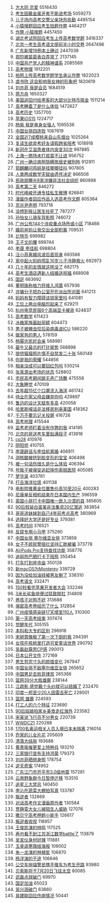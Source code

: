1. [方大同 恋爱](https://s.weibo.com/weibo?q=%E6%96%B9%E5%A4%A7%E5%90%8C%20%E6%81%8B%E7%88%B1&Refer=top) 5516430
1. [考生因戴金属牙套不能进考场](https://s.weibo.com/weibo?q=%23%E8%80%83%E7%94%9F%E5%9B%A0%E6%88%B4%E9%87%91%E5%B1%9E%E7%89%99%E5%A5%97%E4%B8%8D%E8%83%BD%E8%BF%9B%E8%80%83%E5%9C%BA%23&Refer=top) 5059273
1. [儿子场内高考交警父亲场外执勤](https://s.weibo.com/weibo?q=%23%E5%84%BF%E5%AD%90%E5%9C%BA%E5%86%85%E9%AB%98%E8%80%83%E4%BA%A4%E8%AD%A6%E7%88%B6%E4%BA%B2%E5%9C%BA%E5%A4%96%E6%89%A7%E5%8B%A4%23&Refer=top) 4495154
1. [小猿搜题回应考生拍题作弊](https://s.weibo.com/weibo?q=%23%E5%B0%8F%E7%8C%BF%E6%90%9C%E9%A2%98%E5%9B%9E%E5%BA%94%E8%80%83%E7%94%9F%E6%8B%8D%E9%A2%98%E4%BD%9C%E5%BC%8A%23&Refer=top) 4464217
1. [作弊 小猿搜题](https://s.weibo.com/weibo?q=%E4%BD%9C%E5%BC%8A%20%E5%B0%8F%E7%8C%BF%E6%90%9C%E9%A2%98&Refer=top) 4457450
1. [湖北考试院回应考生上传高考数学题](https://s.weibo.com/weibo?q=%23%E6%B9%96%E5%8C%97%E8%80%83%E8%AF%95%E9%99%A2%E5%9B%9E%E5%BA%94%E8%80%83%E7%94%9F%E4%B8%8A%E4%BC%A0%E9%AB%98%E8%80%83%E6%95%B0%E5%AD%A6%E9%A2%98%23&Refer=top) 3416337
1. [北京一考生高考语文提前半小时交卷](https://s.weibo.com/weibo?q=%23%E5%8C%97%E4%BA%AC%E4%B8%80%E8%80%83%E7%94%9F%E9%AB%98%E8%80%83%E8%AF%AD%E6%96%87%E6%8F%90%E5%89%8D%E5%8D%8A%E5%B0%8F%E6%97%B6%E4%BA%A4%E5%8D%B7%23&Refer=top) 2647496
1. [广东新增19例本土确诊](https://s.weibo.com/weibo?q=%23%E5%B9%BF%E4%B8%9C%E6%96%B0%E5%A2%9E19%E4%BE%8B%E6%9C%AC%E5%9C%9F%E7%A1%AE%E8%AF%8A%23&Refer=top) 2447038
1. [郑恺被苗苗表白弄哭了](https://s.weibo.com/weibo?q=%23%E9%83%91%E6%81%BA%E8%A2%AB%E8%8B%97%E8%8B%97%E8%A1%A8%E7%99%BD%E5%BC%84%E5%93%AD%E4%BA%86%23&Refer=top) 2137145
1. [中国共产党人的精神谱系](https://s.weibo.com/weibo?q=%23%E4%B8%AD%E5%9B%BD%E5%85%B1%E4%BA%A7%E5%85%9A%E4%BA%BA%E7%9A%84%E7%B2%BE%E7%A5%9E%E8%B0%B1%E7%B3%BB%23&Refer=top) 2085569
1. [高考物理](https://s.weibo.com/weibo?q=%E9%AB%98%E8%80%83%E7%89%A9%E7%90%86&Refer=top) 1912201
1. [拍照上传高考数学题学生承认作弊](https://s.weibo.com/weibo?q=%23%E6%8B%8D%E7%85%A7%E4%B8%8A%E4%BC%A0%E9%AB%98%E8%80%83%E6%95%B0%E5%AD%A6%E9%A2%98%E5%AD%A6%E7%94%9F%E6%89%BF%E8%AE%A4%E4%BD%9C%E5%BC%8A%23&Refer=top) 1822023
1. [虞书欣 这会影响我女神的形象吧](https://s.weibo.com/weibo?q=%23%E8%99%9E%E4%B9%A6%E6%AC%A3%20%E8%BF%99%E4%BC%9A%E5%BD%B1%E5%93%8D%E6%88%91%E5%A5%B3%E7%A5%9E%E7%9A%84%E5%BD%A2%E8%B1%A1%E5%90%A7%23&Refer=top) 1820619
1. [刘亦菲 我是会员](https://s.weibo.com/weibo?q=%E5%88%98%E4%BA%A6%E8%8F%B2%20%E6%88%91%E6%98%AF%E4%BC%9A%E5%91%98&Refer=top) 1684519
1. [蒋方舟](https://s.weibo.com/weibo?q=%E8%92%8B%E6%96%B9%E8%88%9F&Refer=top) 1650327
1. [美国追回付给黑客的大部分比特币赎金](https://s.weibo.com/weibo?q=%23%E7%BE%8E%E5%9B%BD%E8%BF%BD%E5%9B%9E%E4%BB%98%E7%BB%99%E9%BB%91%E5%AE%A2%E7%9A%84%E5%A4%A7%E9%83%A8%E5%88%86%E6%AF%94%E7%89%B9%E5%B8%81%E8%B5%8E%E9%87%91%23&Refer=top) 1511214
1. [高考睡着了是什么体验](https://s.weibo.com/weibo?q=%23%E9%AB%98%E8%80%83%E7%9D%A1%E7%9D%80%E4%BA%86%E6%98%AF%E4%BB%80%E4%B9%88%E4%BD%93%E9%AA%8C%23&Refer=top) 1472627
1. [高考历史](https://s.weibo.com/weibo?q=%E9%AB%98%E8%80%83%E5%8E%86%E5%8F%B2&Refer=top) 1357700
1. [苹果iOS15](https://s.weibo.com/weibo?q=%E8%8B%B9%E6%9E%9CiOS15&Refer=top) 1224717
1. [杨紫 我是单身女强人](https://s.weibo.com/weibo?q=%E6%9D%A8%E7%B4%AB%20%E6%88%91%E6%98%AF%E5%8D%95%E8%BA%AB%E5%A5%B3%E5%BC%BA%E4%BA%BA&Refer=top) 1095536
1. [中国女排四连败](https://s.weibo.com/weibo?q=%23%E4%B8%AD%E5%9B%BD%E5%A5%B3%E6%8E%92%E5%9B%9B%E8%BF%9E%E8%B4%A5%23&Refer=top) 1087619
1. [全国近7成樱桃来自山东烟台](https://s.weibo.com/weibo?q=%23%E5%85%A8%E5%9B%BD%E8%BF%917%E6%88%90%E6%A8%B1%E6%A1%83%E6%9D%A5%E8%87%AA%E5%B1%B1%E4%B8%9C%E7%83%9F%E5%8F%B0%23&Refer=top) 1025264
1. [复读生欲弃考好友请假跨省陪考](https://s.weibo.com/weibo?q=%23%E5%A4%8D%E8%AF%BB%E7%94%9F%E6%AC%B2%E5%BC%83%E8%80%83%E5%A5%BD%E5%8F%8B%E8%AF%B7%E5%81%87%E8%B7%A8%E7%9C%81%E9%99%AA%E8%80%83%23&Refer=top) 1018918
1. [新冠在艾滋患者体内突变30次](https://s.weibo.com/weibo?q=%23%E6%96%B0%E5%86%A0%E5%9C%A8%E8%89%BE%E6%BB%8B%E6%82%A3%E8%80%85%E4%BD%93%E5%86%85%E7%AA%81%E5%8F%9830%E6%AC%A1%23&Refer=top) 997885
1. [上海一商场未打疫苗不让进](https://s.weibo.com/weibo?q=%23%E4%B8%8A%E6%B5%B7%E4%B8%80%E5%95%86%E5%9C%BA%E6%9C%AA%E6%89%93%E7%96%AB%E8%8B%97%E4%B8%8D%E8%AE%A9%E8%BF%9B%23&Refer=top) 956752
1. [广州一确诊病例隐瞒旅居史被刑拘](https://s.weibo.com/weibo?q=%23%E5%B9%BF%E5%B7%9E%E4%B8%80%E7%A1%AE%E8%AF%8A%E7%97%85%E4%BE%8B%E9%9A%90%E7%9E%92%E6%97%85%E5%B1%85%E5%8F%B2%E8%A2%AB%E5%88%91%E6%8B%98%23&Refer=top) 912911
1. [郭麒麟问鸡娃是哇唧唧哇吗](https://s.weibo.com/weibo?q=%23%E9%83%AD%E9%BA%92%E9%BA%9F%E9%97%AE%E9%B8%A1%E5%A8%83%E6%98%AF%E5%93%87%E5%94%A7%E5%94%A7%E5%93%87%E5%90%97%23&Refer=top) 907805
1. [人类两成数学天赋由遗传决定](https://s.weibo.com/weibo?q=%23%E4%BA%BA%E7%B1%BB%E4%B8%A4%E6%88%90%E6%95%B0%E5%AD%A6%E5%A4%A9%E8%B5%8B%E7%94%B1%E9%81%97%E4%BC%A0%E5%86%B3%E5%AE%9A%23&Refer=top) 866506
1. [民政部曝光8家涉嫌非法社会组织](https://s.weibo.com/weibo?q=%23%E6%B0%91%E6%94%BF%E9%83%A8%E6%9B%9D%E5%85%898%E5%AE%B6%E6%B6%89%E5%AB%8C%E9%9D%9E%E6%B3%95%E7%A4%BE%E4%BC%9A%E7%BB%84%E7%BB%87%23&Refer=top) 860998
1. [高考第二天](https://s.weibo.com/weibo?q=%23%E9%AB%98%E8%80%83%E7%AC%AC%E4%BA%8C%E5%A4%A9%23&Refer=top) 846272
1. [时代峰峻开通专挂私生微博](https://s.weibo.com/weibo?q=%23%E6%97%B6%E4%BB%A3%E5%B3%B0%E5%B3%BB%E5%BC%80%E9%80%9A%E4%B8%93%E6%8C%82%E7%A7%81%E7%94%9F%E5%BE%AE%E5%8D%9A%23&Refer=top) 826841
1. [漫画作者回应作品入选高考作文题](https://s.weibo.com/weibo?q=%23%E6%BC%AB%E7%94%BB%E4%BD%9C%E8%80%85%E5%9B%9E%E5%BA%94%E4%BD%9C%E5%93%81%E5%85%A5%E9%80%89%E9%AB%98%E8%80%83%E4%BD%9C%E6%96%87%E9%A2%98%23&Refer=top) 805364
1. [京兆尹声明](https://s.weibo.com/weibo?q=%E4%BA%AC%E5%85%86%E5%B0%B9%E5%A3%B0%E6%98%8E&Refer=top) 793718
1. [没想到我让医生社死了](https://s.weibo.com/weibo?q=%23%E6%B2%A1%E6%83%B3%E5%88%B0%E6%88%91%E8%AE%A9%E5%8C%BB%E7%94%9F%E7%A4%BE%E6%AD%BB%E4%BA%86%23&Refer=top) 787277
1. [孙怡女儿骑车背影照](https://s.weibo.com/weibo?q=%23%E5%AD%99%E6%80%A1%E5%A5%B3%E5%84%BF%E9%AA%91%E8%BD%A6%E8%83%8C%E5%BD%B1%E7%85%A7%23&Refer=top) 746072
1. [广州公布144个涉疫重点场所或小区](https://s.weibo.com/weibo?q=%23%E5%B9%BF%E5%B7%9E%E5%85%AC%E5%B8%83144%E4%B8%AA%E6%B6%89%E7%96%AB%E9%87%8D%E7%82%B9%E5%9C%BA%E6%89%80%E6%88%96%E5%B0%8F%E5%8C%BA%23&Refer=top) 718466
1. [婚前爸妈让我交出全部积蓄](https://s.weibo.com/weibo?q=%23%E5%A9%9A%E5%89%8D%E7%88%B8%E5%A6%88%E8%AE%A9%E6%88%91%E4%BA%A4%E5%87%BA%E5%85%A8%E9%83%A8%E7%A7%AF%E8%93%84%23&Refer=top) 709531
1. [比特币](https://s.weibo.com/weibo?q=%E6%AF%94%E7%89%B9%E5%B8%81&Refer=top) 699982
1. [王子文的腰](https://s.weibo.com/weibo?q=%23%E7%8E%8B%E5%AD%90%E6%96%87%E7%9A%84%E8%85%B0%23&Refer=top) 699744
1. [李晟 李佳航](https://s.weibo.com/weibo?q=%E6%9D%8E%E6%99%9F%20%E6%9D%8E%E4%BD%B3%E8%88%AA&Refer=top) 698804
1. [汪小菲离婚风波后首现身](https://s.weibo.com/weibo?q=%23%E6%B1%AA%E5%B0%8F%E8%8F%B2%E7%A6%BB%E5%A9%9A%E9%A3%8E%E6%B3%A2%E5%90%8E%E9%A6%96%E7%8E%B0%E8%BA%AB%23&Refer=top) 693566
1. [家中起火妈妈慌乱10岁儿子冷静救火](https://s.weibo.com/weibo?q=%23%E5%AE%B6%E4%B8%AD%E8%B5%B7%E7%81%AB%E5%A6%88%E5%A6%88%E6%85%8C%E4%B9%B110%E5%B2%81%E5%84%BF%E5%AD%90%E5%86%B7%E9%9D%99%E6%95%91%E7%81%AB%23&Refer=top) 692973
1. [几十年的友情就这样没了](https://s.weibo.com/weibo?q=%23%E5%87%A0%E5%8D%81%E5%B9%B4%E7%9A%84%E5%8F%8B%E6%83%85%E5%B0%B1%E8%BF%99%E6%A0%B7%E6%B2%A1%E4%BA%86%23&Refer=top) 682175
1. [高考生酒店遇新人结婚送祝福](https://s.weibo.com/weibo?q=%23%E9%AB%98%E8%80%83%E7%94%9F%E9%85%92%E5%BA%97%E9%81%87%E6%96%B0%E4%BA%BA%E7%BB%93%E5%A9%9A%E9%80%81%E7%A5%9D%E7%A6%8F%23&Refer=top) 668908
1. [国足](https://s.weibo.com/weibo?q=%23%E5%9B%BD%E8%B6%B3%23&Refer=top) 663692
1. [董明珠称格力将接入鸿蒙](https://s.weibo.com/weibo?q=%23%E8%91%A3%E6%98%8E%E7%8F%A0%E7%A7%B0%E6%A0%BC%E5%8A%9B%E5%B0%86%E6%8E%A5%E5%85%A5%E9%B8%BF%E8%92%99%23&Refer=top) 657936
1. [诈骗分子把办公室开在派出所对面](https://s.weibo.com/weibo?q=%23%E8%AF%88%E9%AA%97%E5%88%86%E5%AD%90%E6%8A%8A%E5%8A%9E%E5%85%AC%E5%AE%A4%E5%BC%80%E5%9C%A8%E6%B4%BE%E5%87%BA%E6%89%80%E5%AF%B9%E9%9D%A2%23&Refer=top) 641213
1. [妈妈有智力障碍该锁家里吗](https://s.weibo.com/weibo?q=%23%E5%A6%88%E5%A6%88%E6%9C%89%E6%99%BA%E5%8A%9B%E9%9A%9C%E7%A2%8D%E8%AF%A5%E9%94%81%E5%AE%B6%E9%87%8C%E5%90%97%23&Refer=top) 641081
1. [工位上两台电脑怼起来了](https://s.weibo.com/weibo?q=%23%E5%B7%A5%E4%BD%8D%E4%B8%8A%E4%B8%A4%E5%8F%B0%E7%94%B5%E8%84%91%E6%80%BC%E8%B5%B7%E6%9D%A5%E4%BA%86%23&Refer=top) 629211
1. [杭州电竞民宿6个高端显卡被盗](https://s.weibo.com/weibo?q=%23%E6%9D%AD%E5%B7%9E%E7%94%B5%E7%AB%9E%E6%B0%91%E5%AE%BF6%E4%B8%AA%E9%AB%98%E7%AB%AF%E6%98%BE%E5%8D%A1%E8%A2%AB%E7%9B%97%23&Refer=top) 624837
1. [高考数学](https://s.weibo.com/weibo?q=%23%E9%AB%98%E8%80%83%E6%95%B0%E5%AD%A6%23&Refer=top) 611423
1. [冰箱家族画赵丽颖](https://s.weibo.com/weibo?q=%23%E5%86%B0%E7%AE%B1%E5%AE%B6%E6%97%8F%E7%94%BB%E8%B5%B5%E4%B8%BD%E9%A2%96%23&Refer=top) 604473
1. [男子被蜱虫咬后染病毒进ICU](https://s.weibo.com/weibo?q=%23%E7%94%B7%E5%AD%90%E8%A2%AB%E8%9C%B1%E8%99%AB%E5%92%AC%E5%90%8E%E6%9F%93%E7%97%85%E6%AF%92%E8%BF%9BICU%23&Refer=top) 586220
1. [做家务的男人](https://s.weibo.com/weibo?q=%E5%81%9A%E5%AE%B6%E5%8A%A1%E7%9A%84%E7%94%B7%E4%BA%BA&Refer=top) 578159
1. [杨幂许凯好会亲](https://s.weibo.com/weibo?q=%23%E6%9D%A8%E5%B9%82%E8%AE%B8%E5%87%AF%E5%A5%BD%E4%BC%9A%E4%BA%B2%23&Refer=top) 568981
1. [最牛又最怂的打针架势](https://s.weibo.com/weibo?q=%23%E6%9C%80%E7%89%9B%E5%8F%88%E6%9C%80%E6%80%82%E7%9A%84%E6%89%93%E9%92%88%E6%9E%B6%E5%8A%BF%23&Refer=top) 568898
1. [提供猫猫照片情不自禁发二十张](https://s.weibo.com/weibo?q=%E6%8F%90%E4%BE%9B%E7%8C%AB%E7%8C%AB%E7%85%A7%E7%89%87%E6%83%85%E4%B8%8D%E8%87%AA%E7%A6%81%E5%8F%91%E4%BA%8C%E5%8D%81%E5%BC%A0&Refer=top) 560149
1. [你是我的荣耀](https://s.weibo.com/weibo?q=%E4%BD%A0%E6%98%AF%E6%88%91%E7%9A%84%E8%8D%A3%E8%80%80&Refer=top) 544856
1. [相亲没成可以要回红包吗](https://s.weibo.com/weibo?q=%23%E7%9B%B8%E4%BA%B2%E6%B2%A1%E6%88%90%E5%8F%AF%E4%BB%A5%E8%A6%81%E5%9B%9E%E7%BA%A2%E5%8C%85%E5%90%97%23&Refer=top) 530214
1. [张真源出考场的状态](https://s.weibo.com/weibo?q=%23%E5%BC%A0%E7%9C%9F%E6%BA%90%E5%87%BA%E8%80%83%E5%9C%BA%E7%9A%84%E7%8A%B6%E6%80%81%23&Refer=top) 528802
1. [市民高考期间跳无声广场舞](https://s.weibo.com/weibo?q=%23%E5%B8%82%E6%B0%91%E9%AB%98%E8%80%83%E6%9C%9F%E9%97%B4%E8%B7%B3%E6%97%A0%E5%A3%B0%E5%B9%BF%E5%9C%BA%E8%88%9E%23&Refer=top) 475558
1. [大象睡觉](https://s.weibo.com/weibo?q=%E5%A4%A7%E8%B1%A1%E7%9D%A1%E8%A7%89&Refer=top) 470109
1. [去年超15亿个口罩流入海洋](https://s.weibo.com/weibo?q=%23%E5%8E%BB%E5%B9%B4%E8%B6%8515%E4%BA%BF%E4%B8%AA%E5%8F%A3%E7%BD%A9%E6%B5%81%E5%85%A5%E6%B5%B7%E6%B4%8B%23&Refer=top) 461742
1. [待业在家父母会嫌弃你吗](https://s.weibo.com/weibo?q=%23%E5%BE%85%E4%B8%9A%E5%9C%A8%E5%AE%B6%E7%88%B6%E6%AF%8D%E4%BC%9A%E5%AB%8C%E5%BC%83%E4%BD%A0%E5%90%97%23&Refer=top) 429897
1. [鲁迅的设计天赋有多高](https://s.weibo.com/weibo?q=%23%E9%B2%81%E8%BF%85%E7%9A%84%E8%AE%BE%E8%AE%A1%E5%A4%A9%E8%B5%8B%E6%9C%89%E5%A4%9A%E9%AB%98%23&Refer=top) 420058
1. [哈里斯喊话非法移民别来美国](https://s.weibo.com/weibo?q=%23%E5%93%88%E9%87%8C%E6%96%AF%E5%96%8A%E8%AF%9D%E9%9D%9E%E6%B3%95%E7%A7%BB%E6%B0%91%E5%88%AB%E6%9D%A5%E7%BE%8E%E5%9B%BD%23&Refer=top) 418362
1. [千万不要忘记关投屏](https://s.weibo.com/weibo?q=%23%E5%8D%83%E4%B8%87%E4%B8%8D%E8%A6%81%E5%BF%98%E8%AE%B0%E5%85%B3%E6%8A%95%E5%B1%8F%23&Refer=top) 416726
1. [高考地理](https://s.weibo.com/weibo?q=%23%E9%AB%98%E8%80%83%E5%9C%B0%E7%90%86%23&Refer=top) 415544
1. [监考老师盯着没有作弊的我](https://s.weibo.com/weibo?q=%E7%9B%91%E8%80%83%E8%80%81%E5%B8%88%E7%9B%AF%E7%9D%80%E6%B2%A1%E6%9C%89%E4%BD%9C%E5%BC%8A%E7%9A%84%E6%88%91&Refer=top) 414195
1. [北京的哥送考车里贴满段子](https://s.weibo.com/weibo?q=%23%E5%8C%97%E4%BA%AC%E7%9A%84%E5%93%A5%E9%80%81%E8%80%83%E8%BD%A6%E9%87%8C%E8%B4%B4%E6%BB%A1%E6%AE%B5%E5%AD%90%23&Refer=top) 413918
1. [cp28](https://s.weibo.com/weibo?q=%23cp28%23&Refer=top) 410976
1. [阴阳师](https://s.weibo.com/weibo?q=%E9%98%B4%E9%98%B3%E5%B8%88&Refer=top) 410755
1. [李晟辟谣与李佳航离婚](https://s.weibo.com/weibo?q=%23%E6%9D%8E%E6%99%9F%E8%BE%9F%E8%B0%A3%E4%B8%8E%E6%9D%8E%E4%BD%B3%E8%88%AA%E7%A6%BB%E5%A9%9A%23&Refer=top) 406911
1. [测核酸被挤到脸变形的宝宝](https://s.weibo.com/weibo?q=%23%E6%B5%8B%E6%A0%B8%E9%85%B8%E8%A2%AB%E6%8C%A4%E5%88%B0%E8%84%B8%E5%8F%98%E5%BD%A2%E7%9A%84%E5%AE%9D%E5%AE%9D%23&Refer=top) 406498
1. [被一句话伤很久是什么体验](https://s.weibo.com/weibo?q=%23%E8%A2%AB%E4%B8%80%E5%8F%A5%E8%AF%9D%E4%BC%A4%E5%BE%88%E4%B9%85%E6%98%AF%E4%BB%80%E4%B9%88%E4%BD%93%E9%AA%8C%23&Refer=top) 406394
1. [号贩子被保安追赶摔伤索赔医院](https://s.weibo.com/weibo?q=%23%E5%8F%B7%E8%B4%A9%E5%AD%90%E8%A2%AB%E4%BF%9D%E5%AE%89%E8%BF%BD%E8%B5%B6%E6%91%94%E4%BC%A4%E7%B4%A2%E8%B5%94%E5%8C%BB%E9%99%A2%23&Refer=top) 405085
1. [梦华录](https://s.weibo.com/weibo?q=%E6%A2%A6%E5%8D%8E%E5%BD%95&Refer=top) 403761
1. [打击海洋垃圾](https://s.weibo.com/weibo?q=%23%E6%89%93%E5%87%BB%E6%B5%B7%E6%B4%8B%E5%9E%83%E5%9C%BE%23&Refer=top) 401138
1. [电影院推黄金位置售价高10至20元](https://s.weibo.com/weibo?q=%23%E7%94%B5%E5%BD%B1%E9%99%A2%E6%8E%A8%E9%BB%84%E9%87%91%E4%BD%8D%E7%BD%AE%E5%94%AE%E4%BB%B7%E9%AB%9810%E8%87%B320%E5%85%83%23&Refer=top) 400283
1. [尼康单反相机结束在日本国内生产](https://s.weibo.com/weibo?q=%23%E5%B0%BC%E5%BA%B7%E5%8D%95%E5%8F%8D%E7%9B%B8%E6%9C%BA%E7%BB%93%E6%9D%9F%E5%9C%A8%E6%97%A5%E6%9C%AC%E5%9B%BD%E5%86%85%E7%94%9F%E4%BA%A7%23&Refer=top) 396559
1. [英国小哥打卡中国唯一嵌入沙漠的县](https://s.weibo.com/weibo?q=%23%E8%8B%B1%E5%9B%BD%E5%B0%8F%E5%93%A5%E6%89%93%E5%8D%A1%E4%B8%AD%E5%9B%BD%E5%94%AF%E4%B8%80%E5%B5%8C%E5%85%A5%E6%B2%99%E6%BC%A0%E7%9A%84%E5%8E%BF%23&Refer=top) 385605
1. [90后假装白富美非法集资20亿潜逃](https://s.weibo.com/weibo?q=%2390%E5%90%8E%E5%81%87%E8%A3%85%E7%99%BD%E5%AF%8C%E7%BE%8E%E9%9D%9E%E6%B3%95%E9%9B%86%E8%B5%8420%E4%BA%BF%E6%BD%9C%E9%80%83%23&Refer=top) 383854
1. [哥哥送妹妹到自己4年前考点高考](https://s.weibo.com/weibo?q=%23%E5%93%A5%E5%93%A5%E9%80%81%E5%A6%B9%E5%A6%B9%E5%88%B0%E8%87%AA%E5%B7%B14%E5%B9%B4%E5%89%8D%E8%80%83%E7%82%B9%E9%AB%98%E8%80%83%23&Refer=top) 380969
1. [选择好大学还是好专业](https://s.weibo.com/weibo?q=%23%E9%80%89%E6%8B%A9%E5%A5%BD%E5%A4%A7%E5%AD%A6%E8%BF%98%E6%98%AF%E5%A5%BD%E4%B8%93%E4%B8%9A%23&Refer=top) 379381
1. [高考时间](https://s.weibo.com/weibo?q=%E9%AB%98%E8%80%83%E6%97%B6%E9%97%B4&Refer=top) 376521
1. [反窥专用小马甲](https://s.weibo.com/weibo?q=%E5%8F%8D%E7%AA%A5%E4%B8%93%E7%94%A8%E5%B0%8F%E9%A9%AC%E7%94%B2&Refer=top) 375290
1. [中国女排 塞尔维亚女排](https://s.weibo.com/weibo?q=%E4%B8%AD%E5%9B%BD%E5%A5%B3%E6%8E%92%20%E5%A1%9E%E5%B0%94%E7%BB%B4%E4%BA%9A%E5%A5%B3%E6%8E%92&Refer=top) 373859
1. [女子不顾民警阻拦坚持汇款被骗](https://s.weibo.com/weibo?q=%23%E5%A5%B3%E5%AD%90%E4%B8%8D%E9%A1%BE%E6%B0%91%E8%AD%A6%E9%98%BB%E6%8B%A6%E5%9D%9A%E6%8C%81%E6%B1%87%E6%AC%BE%E8%A2%AB%E9%AA%97%23&Refer=top) 373778
1. [AirPods Pro支持查找功能](https://s.weibo.com/weibo?q=AirPods%20Pro%E6%94%AF%E6%8C%81%E6%9F%A5%E6%89%BE%E5%8A%9F%E8%83%BD&Refer=top) 358776
1. [迪丽热巴晒打卡下班照](https://s.weibo.com/weibo?q=%23%E8%BF%AA%E4%B8%BD%E7%83%AD%E5%B7%B4%E6%99%92%E6%89%93%E5%8D%A1%E4%B8%8B%E7%8F%AD%E7%85%A7%23&Refer=top) 355454
1. [打车打到座寺庙](https://s.weibo.com/weibo?q=%23%E6%89%93%E8%BD%A6%E6%89%93%E5%88%B0%E5%BA%A7%E5%AF%BA%E5%BA%99%23&Refer=top) 350128
1. [新macOS为Monterey](https://s.weibo.com/weibo?q=%E6%96%B0macOS%E4%B8%BAMonterey&Refer=top) 339729
1. [因为没给加油钱被男友删了](https://s.weibo.com/weibo?q=%23%E5%9B%A0%E4%B8%BA%E6%B2%A1%E7%BB%99%E5%8A%A0%E6%B2%B9%E9%92%B1%E8%A2%AB%E7%94%B7%E5%8F%8B%E5%88%A0%E4%BA%86%23&Refer=top) 338310
1. [高考语文](https://s.weibo.com/weibo?q=%E9%AB%98%E8%80%83%E8%AF%AD%E6%96%87&Refer=top) 332471
1. [150秒看完苹果开发者大会](https://s.weibo.com/weibo?q=%23150%E7%A7%92%E7%9C%8B%E5%AE%8C%E8%8B%B9%E6%9E%9C%E5%BC%80%E5%8F%91%E8%80%85%E5%A4%A7%E4%BC%9A%23&Refer=top) 332246
1. [3米长鲨鱼排便过猛致脱肛](https://s.weibo.com/weibo?q=%233%E7%B1%B3%E9%95%BF%E9%B2%A8%E9%B1%BC%E6%8E%92%E4%BE%BF%E8%BF%87%E7%8C%9B%E8%87%B4%E8%84%B1%E8%82%9B%23&Refer=top) 314809
1. [养孩子对狗不好](https://s.weibo.com/weibo?q=%23%E5%85%BB%E5%AD%A9%E5%AD%90%E5%AF%B9%E7%8B%97%E4%B8%8D%E5%A5%BD%23&Refer=top) 313688
1. [保密高考卷经历了什么](https://s.weibo.com/weibo?q=%23%E4%BF%9D%E5%AF%86%E9%AB%98%E8%80%83%E5%8D%B7%E7%BB%8F%E5%8E%86%E4%BA%86%E4%BB%80%E4%B9%88%23&Refer=top) 312854
1. [广州疫情感染链17天增至110人](https://s.weibo.com/weibo?q=%23%E5%B9%BF%E5%B7%9E%E7%96%AB%E6%83%85%E6%84%9F%E6%9F%93%E9%93%BE17%E5%A4%A9%E5%A2%9E%E8%87%B3110%E4%BA%BA%23&Refer=top) 310300
1. [第一天高考结束](https://s.weibo.com/weibo?q=%23%E7%AC%AC%E4%B8%80%E5%A4%A9%E9%AB%98%E8%80%83%E7%BB%93%E6%9D%9F%23&Refer=top) 307474
1. [觉醒年代](https://s.weibo.com/weibo?q=%E8%A7%89%E9%86%92%E5%B9%B4%E4%BB%A3&Refer=top) 305155
1. [本科和大专的区别](https://s.weibo.com/weibo?q=%E6%9C%AC%E7%A7%91%E5%92%8C%E5%A4%A7%E4%B8%93%E7%9A%84%E5%8C%BA%E5%88%AB&Refer=top) 296918
1. [宋妍霏像极了第一次下厨的我](https://s.weibo.com/weibo?q=%23%E5%AE%8B%E5%A6%8D%E9%9C%8F%E5%83%8F%E6%9E%81%E4%BA%86%E7%AC%AC%E4%B8%80%E6%AC%A1%E4%B8%8B%E5%8E%A8%E7%9A%84%E6%88%91%23&Refer=top) 294391
1. [女孩在核桃里打造可爱童话世界](https://s.weibo.com/weibo?q=%23%E5%A5%B3%E5%AD%A9%E5%9C%A8%E6%A0%B8%E6%A1%83%E9%87%8C%E6%89%93%E9%80%A0%E5%8F%AF%E7%88%B1%E7%AB%A5%E8%AF%9D%E4%B8%96%E7%95%8C%23&Refer=top) 290792
1. [吴磊赵露思CP感](https://s.weibo.com/weibo?q=%23%E5%90%B4%E7%A3%8A%E8%B5%B5%E9%9C%B2%E6%80%9DCP%E6%84%9F%23&Refer=top) 290013
1. [日本公开文件](https://s.weibo.com/weibo?q=%E6%97%A5%E6%9C%AC%E5%85%AC%E5%BC%80%E6%96%87%E4%BB%B6&Refer=top) 272169
1. [男生剪完寸头的颜值变化](https://s.weibo.com/weibo?q=%23%E7%94%B7%E7%94%9F%E5%89%AA%E5%AE%8C%E5%AF%B8%E5%A4%B4%E7%9A%84%E9%A2%9C%E5%80%BC%E5%8F%98%E5%8C%96%23&Refer=top) 267947
1. [中国女排不敌塞尔维亚女排](https://s.weibo.com/weibo?q=%23%E4%B8%AD%E5%9B%BD%E5%A5%B3%E6%8E%92%E4%B8%8D%E6%95%8C%E5%A1%9E%E5%B0%94%E7%BB%B4%E4%BA%9A%E5%A5%B3%E6%8E%92%23&Refer=top) 265652
1. [中国男足击败菲律宾](https://s.weibo.com/weibo?q=%E4%B8%AD%E5%9B%BD%E7%94%B7%E8%B6%B3%E5%87%BB%E8%B4%A5%E8%8F%B2%E5%BE%8B%E5%AE%BE&Refer=top) 265366
1. [篮网39分大胜雄鹿](https://s.weibo.com/weibo?q=%23%E7%AF%AE%E7%BD%9139%E5%88%86%E5%A4%A7%E8%83%9C%E9%9B%84%E9%B9%BF%23&Refer=top) 238144
1. [江疏影 感觉戴个头纱就可以结婚了](https://s.weibo.com/weibo?q=%E6%B1%9F%E7%96%8F%E5%BD%B1%20%E6%84%9F%E8%A7%89%E6%88%B4%E4%B8%AA%E5%A4%B4%E7%BA%B1%E5%B0%B1%E5%8F%AF%E4%BB%A5%E7%BB%93%E5%A9%9A%E4%BA%86&Refer=top) 232470
1. [印度一邦至少20人因雷击死亡](https://s.weibo.com/weibo?q=%23%E5%8D%B0%E5%BA%A6%E4%B8%80%E9%82%A6%E8%87%B3%E5%B0%9120%E4%BA%BA%E5%9B%A0%E9%9B%B7%E5%87%BB%E6%AD%BB%E4%BA%A1%23&Refer=top) 228001
1. [篮网 雄鹿](https://s.weibo.com/weibo?q=%E7%AF%AE%E7%BD%91%20%E9%9B%84%E9%B9%BF&Refer=top) 224593
1. [打工人的六个特征](https://s.weibo.com/weibo?q=%23%E6%89%93%E5%B7%A5%E4%BA%BA%E7%9A%84%E5%85%AD%E4%B8%AA%E7%89%B9%E5%BE%81%23&Refer=top) 223690
1. [90后姑娘拍家乡美食走红海外](https://s.weibo.com/weibo?q=%2390%E5%90%8E%E5%A7%91%E5%A8%98%E6%8B%8D%E5%AE%B6%E4%B9%A1%E7%BE%8E%E9%A3%9F%E8%B5%B0%E7%BA%A2%E6%B5%B7%E5%A4%96%23&Refer=top) 223582
1. [宋寅说飞行员不分男女](https://s.weibo.com/weibo?q=%23%E5%AE%8B%E5%AF%85%E8%AF%B4%E9%A3%9E%E8%A1%8C%E5%91%98%E4%B8%8D%E5%88%86%E7%94%B7%E5%A5%B3%23&Refer=top) 220739
1. [WWDC21](https://s.weibo.com/weibo?q=%23WWDC21%23&Refer=top) 220288
1. [1700名奥运相关人员入境日本未隔离](https://s.weibo.com/weibo?q=%231700%E5%90%8D%E5%A5%A5%E8%BF%90%E7%9B%B8%E5%85%B3%E4%BA%BA%E5%91%98%E5%85%A5%E5%A2%83%E6%97%A5%E6%9C%AC%E6%9C%AA%E9%9A%94%E7%A6%BB%23&Refer=top) 216014
1. [乔家的儿女片花](https://s.weibo.com/weibo?q=%23%E4%B9%94%E5%AE%B6%E7%9A%84%E5%84%BF%E5%A5%B3%E7%89%87%E8%8A%B1%23&Refer=top) 205609
1. [清落大结局](https://s.weibo.com/weibo?q=%23%E6%B8%85%E8%90%BD%E5%A4%A7%E7%BB%93%E5%B1%80%23&Refer=top) 193688
1. [黄景瑜催更爱上特种兵](https://s.weibo.com/weibo?q=%23%E9%BB%84%E6%99%AF%E7%91%9C%E5%82%AC%E6%9B%B4%E7%88%B1%E4%B8%8A%E7%89%B9%E7%A7%8D%E5%85%B5%23&Refer=top) 193210
1. [三家银行宣布支持鸿蒙](https://s.weibo.com/weibo?q=%23%E4%B8%89%E5%AE%B6%E9%93%B6%E8%A1%8C%E5%AE%A3%E5%B8%83%E6%94%AF%E6%8C%81%E9%B8%BF%E8%92%99%23&Refer=top) 179373
1. [刘亦菲晒侧身照](https://s.weibo.com/weibo?q=%23%E5%88%98%E4%BA%A6%E8%8F%B2%E6%99%92%E4%BE%A7%E8%BA%AB%E7%85%A7%23&Refer=top) 178754
1. [逆天奇案](https://s.weibo.com/weibo?q=%E9%80%86%E5%A4%A9%E5%A5%87%E6%A1%88&Refer=top) 174952
1. [广东江门市开平市3.0级地震](https://s.weibo.com/weibo?q=%23%E5%B9%BF%E4%B8%9C%E6%B1%9F%E9%97%A8%E5%B8%82%E5%BC%80%E5%B9%B3%E5%B8%823.0%E7%BA%A7%E5%9C%B0%E9%9C%87%23&Refer=top) 157281
1. [云南野象群今日暂停迁移](https://s.weibo.com/weibo?q=%23%E4%BA%91%E5%8D%97%E9%87%8E%E8%B1%A1%E7%BE%A4%E4%BB%8A%E6%97%A5%E6%9A%82%E5%81%9C%E8%BF%81%E7%A7%BB%23&Refer=top) 153510
1. [追星三大禁忌](https://s.weibo.com/weibo?q=%23%E8%BF%BD%E6%98%9F%E4%B8%89%E5%A4%A7%E7%A6%81%E5%BF%8C%23&Refer=top) 140450
1. [李沁在蔬菜大棚拍写真](https://s.weibo.com/weibo?q=%23%E6%9D%8E%E6%B2%81%E5%9C%A8%E8%94%AC%E8%8F%9C%E5%A4%A7%E6%A3%9A%E6%8B%8D%E5%86%99%E7%9C%9F%23&Refer=top) 133787
1. [叛逆者](https://s.weibo.com/weibo?q=%E5%8F%9B%E9%80%86%E8%80%85&Refer=top) 132869
1. [对话高考作文漫画原作者](https://s.weibo.com/weibo?q=%23%E5%AF%B9%E8%AF%9D%E9%AB%98%E8%80%83%E4%BD%9C%E6%96%87%E6%BC%AB%E7%94%BB%E5%8E%9F%E4%BD%9C%E8%80%85%23&Refer=top) 130584
1. [贾静雯大女儿被陌生人威胁](https://s.weibo.com/weibo?q=%23%E8%B4%BE%E9%9D%99%E9%9B%AF%E5%A4%A7%E5%A5%B3%E5%84%BF%E8%A2%AB%E9%99%8C%E7%94%9F%E4%BA%BA%E5%A8%81%E8%83%81%23&Refer=top) 127076
1. [撒贝宁高考押题小能手](https://s.weibo.com/weibo?q=%23%E6%92%92%E8%B4%9D%E5%AE%81%E9%AB%98%E8%80%83%E6%8A%BC%E9%A2%98%E5%B0%8F%E8%83%BD%E6%89%8B%23&Refer=top) 126617
1. [叛逆者收视](https://s.weibo.com/weibo?q=%23%E5%8F%9B%E9%80%86%E8%80%85%E6%94%B6%E8%A7%86%23&Refer=top) 118957
1. [王俊凯演的林鸣](https://s.weibo.com/weibo?q=%23%E7%8E%8B%E4%BF%8A%E5%87%AF%E6%BC%94%E7%9A%84%E6%9E%97%E9%B8%A3%23&Refer=top) 117525
1. [再也看不到江苏浙江数学battle了](https://s.weibo.com/weibo?q=%23%E5%86%8D%E4%B9%9F%E7%9C%8B%E4%B8%8D%E5%88%B0%E6%B1%9F%E8%8B%8F%E6%B5%99%E6%B1%9F%E6%95%B0%E5%AD%A6battle%E4%BA%86%23&Refer=top) 113879
1. [吴宣仪身材好辣](https://s.weibo.com/weibo?q=%23%E5%90%B4%E5%AE%A3%E4%BB%AA%E8%BA%AB%E6%9D%90%E5%A5%BD%E8%BE%A3%23&Refer=top) 111881
1. [玉骨遥寒薇结海报](https://s.weibo.com/weibo?q=%23%E7%8E%89%E9%AA%A8%E9%81%A5%E5%AF%92%E8%96%87%E7%BB%93%E6%B5%B7%E6%8A%A5%23&Refer=top) 109002
1. [朱一龙演的林楠笙](https://s.weibo.com/weibo?q=%23%E6%9C%B1%E4%B8%80%E9%BE%99%E6%BC%94%E7%9A%84%E6%9E%97%E6%A5%A0%E7%AC%99%23&Refer=top) 106870
1. [杨洋演的于途](https://s.weibo.com/weibo?q=%23%E6%9D%A8%E6%B4%8B%E6%BC%94%E7%9A%84%E4%BA%8E%E9%80%94%23&Refer=top) 106646
1. [公交车抛锚警民携手推车为考生开路](https://s.weibo.com/weibo?q=%23%E5%85%AC%E4%BA%A4%E8%BD%A6%E6%8A%9B%E9%94%9A%E8%AD%A6%E6%B0%91%E6%90%BA%E6%89%8B%E6%8E%A8%E8%BD%A6%E4%B8%BA%E8%80%83%E7%94%9F%E5%BC%80%E8%B7%AF%23&Refer=top) 93980
1. [贝索斯将于7月20日飞往太空](https://s.weibo.com/weibo?q=%23%E8%B4%9D%E7%B4%A2%E6%96%AF%E5%B0%86%E4%BA%8E7%E6%9C%8820%E6%97%A5%E9%A3%9E%E5%BE%80%E5%A4%AA%E7%A9%BA%23&Refer=top) 80085
1. [武磊点球破门](https://s.weibo.com/weibo?q=%E6%AD%A6%E7%A3%8A%E7%82%B9%E7%90%83%E7%A0%B4%E9%97%A8&Refer=top) 69970
1. [国足加油](https://s.weibo.com/weibo?q=%E5%9B%BD%E8%B6%B3%E5%8A%A0%E6%B2%B9&Refer=top) 65023
1. [吴兴涵破门](https://s.weibo.com/weibo?q=%23%E5%90%B4%E5%85%B4%E6%B6%B5%E7%A0%B4%E9%97%A8%23&Refer=top) 63660
1. [易建联回应伤病情况](https://s.weibo.com/weibo?q=%23%E6%98%93%E5%BB%BA%E8%81%94%E5%9B%9E%E5%BA%94%E4%BC%A4%E7%97%85%E6%83%85%E5%86%B5%23&Refer=top) 50441